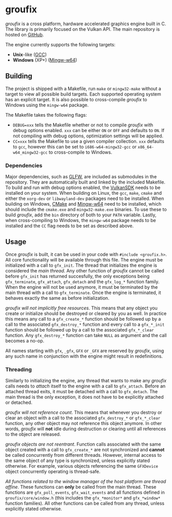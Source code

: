 # groufix

_groufix_ is a cross platform, hardware accelerated graphics engine built in C. The library is primarily focused on the Vulkan API. The main repository is hosted on [GitHub](https://github.com/Ckef/groufix).

The engine currently supports the following targets:

* __Unix__-like ([GCC](https://gcc.gnu.org/))
* __Windows__ (XP+) ([Mingw-w64](http://mingw-w64.org/doku.php))

## Building

The project is shipped with a Makefile, run `make` or `mingw32-make` without a target to view all possible build targets. Each supported operating system has an explicit target. It is also possible to cross-compile _groufix_ to Windows using the `mingw-w64` package.

The Makefile takes the following flags:

* `DEBUG=xxx` tells the Makefile whether or not to compile _groufix_ with debug options enabled. `xxx` can be either `ON` or `OFF` and defaults to `ON`. If not compiling with debug options, optimization settings will be applied.
* `CC=xxx` tells the Makefile to use a given compiler collection. `xxx` defaults to `gcc`, however this can be set to `i686-w64-mingw32-gcc` or `x86_64-w64_mingw32-gcc` to cross-compile to Windows.

### Dependencies

Major dependencies, such as [GLFW](https://www.glfw.org/), are included as submodules in the repository. They are automatically built and linked by the included Makefile. To build and run with debug options enabled, the [VulkanSDK](https://vulkan.lunarg.com/sdk/home) needs to be installed on your system. When building on Linux, the `gcc`, `make`, `cmake` and either the `xorg-dev` or `libwayland-dev` packages need to be installed. When building on Windows, [CMake](https://cmake.org/) and [Mingw-w64](http://mingw-w64.org/doku.php) need to be installed, which should include the `cmake.exe` and `mingw32-make.exe` binaries. To use these to build _groufix_, add the `bin` directory of both to your `PATH` variable. Lastly, when cross-compiling to Windows, the `mingw-w64` package needs to be installed and the `CC` flag needs to be set as described above.

## Usage

Once _groufix_ is built, it can be used in your code with `#include <groufix.h>`. All core functionality will be available through this file. The engine must be initialized with a call to `gfx_init`. The thread that initializes the engine is considered the _main thread_. Any other function of _groufix_ cannot be called before `gfx_init` has returned succesfully, the only exceptions being `gfx_terminate`, `gfx_attach`, `gfx_detach` and the `gfx_log_*` function family. When the engine will not be used anymore, it must be terminated by the main thread with a call to `gfx_terminate`. Once the engine is terminated, it behaves exactly the same as before initialization.

_groufix will not implicitly free resources_. This means that any object you create or initialize should be destroyed or cleared by you as well. In practice this means any call to a `gfx_create_*` function should be followed up by a call to the associated `gfx_destroy_*` function and every call to a `gfx_*_init` function should be followed up by a call to the associated `gfx_*_clear` function. Any `gfx_destroy_*` function can take `NULL` as argument and the call becomes a no-op.

All names starting with `gfx`, `_gfx`, `GFX` or `_GFX` are reserved by _groufix_, using any such name in conjunction with the engine might result in redefinitions.

### Threading

Similarly to initializing the engine, any thread that wants to make any _groufix_ calls needs to _attach_ itself to the engine with a call to `gfx_attach`. Before an attached thread exits, it must be detached with a call to `gfx_detach`. The main thread is the only exception, it does not have to be explicitly attached or detached.

_groufix will not reference count_. This means that whenever you destroy or clear an object with a call to the associated `gfx_destroy_*` or `gfx_*_clear` function, any other object may not reference this object anymore. In other words, _groufix_ will __not__ idle during destruction or clearing until all references to the object are released.

_groufix objects are not reentrant_. Function calls associated with the same object created with a call to `gfx_create_*` are not synchronized and __cannot__ be called concurrently from different threads. However, internal access to the same object of any type is synchronized, unless explicitly stated otherwise. For example, various objects referencing the same `GFXDevice` object concurrently operating is thread-safe.

_All functions related to the window manager of the host platform are thread affine_. These functions can __only__ be called from the main thread. These functions are `gfx_poll_events`, `gfx_wait_events` and all functions defined in `groufix/core/window.h` (this includes the `gfx_*monitor*` and `gfx_*window*` function families). All other functions can be called from any thread, unless explicitly stated otherwise.
